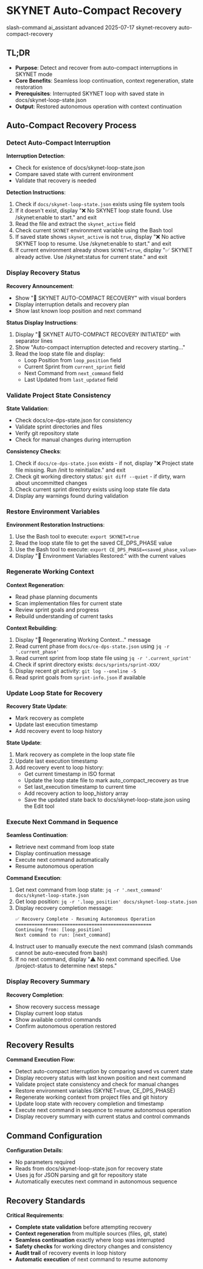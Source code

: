 # <context>SKYNET Auto-Compact Recovery</context>

<meta>
  <title>SKYNET Auto-Compact Recovery Command</title>
  <type>slash-command</type>
  <audience>ai_assistant</audience>
  <complexity>advanced</complexity>
  <updated>2025-07-17</updated>
  <scope>skynet-recovery</scope>
  <mode>auto-compact-recovery</mode>
</meta>

## <summary priority="critical">TL;DR</summary>
- **Purpose**: Detect and recover from auto-compact interruptions in SKYNET mode
- **Core Benefits**: Seamless loop continuation, context regeneration, state restoration
- **Prerequisites**: Interrupted SKYNET loop with saved state in docs/skynet-loop-state.json
- **Output**: Restored autonomous operation with context continuation

## <instructions priority="high">Auto-Compact Recovery Process</instructions>

### <step-1>Detect Auto-Compact Interruption</step-1>
**Interruption Detection**:
- Check for existence of docs/skynet-loop-state.json
- Compare saved state with current environment
- Validate that recovery is needed

**Detection Instructions**:
1. Check if `docs/skynet-loop-state.json` exists using file system tools
2. If it doesn't exist, display "❌ No SKYNET loop state found. Use /skynet:enable to start." and exit
3. Read the file and extract the `skynet_active` field
4. Check current `SKYNET` environment variable using the Bash tool
5. If saved state shows `skynet_active` is not `true`, display "❌ No active SKYNET loop to resume. Use /skynet:enable to start." and exit
6. If current environment already shows `SKYNET=true`, display "✅ SKYNET already active. Use /skynet:status for current state." and exit

### <step-2>Display Recovery Status</step-2>
**Recovery Announcement**:
- Show "🔄 SKYNET AUTO-COMPACT RECOVERY" with visual borders
- Display interruption details and recovery plan
- Show last known loop position and next command

**Status Display Instructions**:
1. Display "🔄 SKYNET AUTO-COMPACT RECOVERY INITIATED" with separator lines
2. Show "Auto-compact interruption detected and recovery starting..."
3. Read the loop state file and display:
   - Loop Position from `loop_position` field
   - Current Sprint from `current_sprint` field
   - Next Command from `next_command` field
   - Last Updated from `last_updated` field

### <step-3>Validate Project State Consistency</step-3>
**State Validation**:
- Check docs/ce-dps-state.json for consistency
- Validate sprint directories and files
- Verify git repository state
- Check for manual changes during interruption

**Consistency Checks**:
1. Check if `docs/ce-dps-state.json` exists - if not, display "❌ Project state file missing. Run /init to reinitialize." and exit
2. Check git working directory status: `git diff --quiet` - if dirty, warn about uncommitted changes
3. Check current sprint directory exists using loop state file data
4. Display any warnings found during validation

### <step-4>Restore Environment Variables</step-4>
**Environment Restoration Instructions**:
1. Use the Bash tool to execute: `export SKYNET=true`
2. Read the loop state file to get the saved CE_DPS_PHASE value
3. Use the Bash tool to execute: `export CE_DPS_PHASE=<saved_phase_value>`
4. Display "🔧 Environment Variables Restored:" with the current values

### <step-5>Regenerate Working Context</step-5>
**Context Regeneration**:
- Read phase planning documents
- Scan implementation files for current state
- Review sprint goals and progress
- Rebuild understanding of current tasks

**Context Rebuilding**:
1. Display "🧠 Regenerating Working Context..." message
2. Read current phase from `docs/ce-dps-state.json` using `jq -r '.current_phase'`
3. Read current sprint from loop state file using `jq -r '.current_sprint'`
4. Check if sprint directory exists: `docs/sprints/sprint-XXX/`
5. Display recent git activity: `git log --oneline -5`
6. Read sprint goals from `sprint-info.json` if available

### <step-6>Update Loop State for Recovery</step-6>
**Recovery State Update**:
- Mark recovery as complete
- Update last execution timestamp
- Add recovery event to loop history

**State Update**:
1. Mark recovery as complete in the loop state file
2. Update last execution timestamp
3. Add recovery event to loop history:
   - Get current timestamp in ISO format
   - Update the loop state file to mark auto_compact_recovery as true
   - Set last_execution timestamp to current time
   - Add recovery action to loop_history array
   - Save the updated state back to docs/skynet-loop-state.json using the Edit tool

### <step-7>Execute Next Command in Sequence</step-7>
**Seamless Continuation**:
- Retrieve next command from loop state
- Display continuation message
- Execute next command automatically
- Resume autonomous operation

**Command Execution**:
1. Get next command from loop state: `jq -r '.next_command' docs/skynet-loop-state.json`
2. Get loop position: `jq -r '.loop_position' docs/skynet-loop-state.json`
3. Display recovery completion message:
   ```
   ✅ Recovery Complete - Resuming Autonomous Operation
   ==================================================
   Continuing from: [loop_position]
   Next command to run: [next_command]
   ```
4. Instruct user to manually execute the next command (slash commands cannot be auto-executed from bash)
5. If no next command, display "⚠️  No next command specified. Use /project-status to determine next steps."

### <step-8>Display Recovery Summary</step-8>
**Recovery Completion**:
- Show recovery success message
- Display current loop status
- Show available control commands
- Confirm autonomous operation restored

## <expected-output priority="medium">Recovery Results</expected-output>

**Command Execution Flow**:
- Detect auto-compact interruption by comparing saved vs current state
- Display recovery status with last known position and next command
- Validate project state consistency and check for manual changes
- Restore environment variables (SKYNET=true, CE_DPS_PHASE)
- Regenerate working context from project files and git history
- Update loop state with recovery completion and timestamp
- Execute next command in sequence to resume autonomous operation
- Display recovery summary with current status and control commands

## <parameters priority="low">Command Configuration</parameters>
**Configuration Details**:
- No parameters required
- Reads from docs/skynet-loop-state.json for recovery state
- Uses jq for JSON parsing and git for repository state
- Automatically executes next command in autonomous sequence

## <implementation-notes priority="critical">Recovery Standards</implementation-notes>
**Critical Requirements**:
- **Complete state validation** before attempting recovery
- **Context regeneration** from multiple sources (files, git, state)
- **Seamless continuation** exactly where loop was interrupted
- **Safety checks** for working directory changes and consistency
- **Audit trail** of recovery events in loop history
- **Automatic execution** of next command to resume autonomy